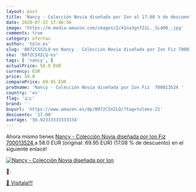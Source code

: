 ```yaml
---
layout: post
title: 'Nancy - Colección Novia diseñada por Ion al 17.08 % de descuento'
date: 2020-07-22 17:46:56
image: 'https://m.media-amazon.com/images/I/41na3gnfZzL._SL400_.jpg'
comments: true
category: ofertas
author: 'tole.es'
slug: 'B072C5X2LQ-es Nancy - Colección Novia diseñada por Ion Fiz 700013524'
sku: 'B072C5X2LQ-es'
tags: [ 'nancy', ]
actualPrice: 58.0 EUR
currency: EUR
price: 58.0
comparePrice: 69.95 EUR
prodname: 'Nancy - Colección Novia diseñada por Ion Fiz  700013524 '
country: 'es'
flag: '🇪🇸'
brand: ''
buyurl: 'https://www.amazon.es/dp/B072C5X2LQ/?tag=tolees-21'
descuento: '17.08'
average: '56.92333333333334'
---
```


Ahora mismo tienes [Nancy - Colección Novia diseñada por Ion Fiz  700013524 ](https://www.amazon.es/dp/B072C5X2LQ/?tag=tolees-21) a 58.0 EUR (original: 69.95 EUR) (17.08 %  de descuento) en el siguiente enlace!

[![Nancy - Colección Novia diseñada por Ion](https://m.media-amazon.com/images/I/41na3gnfZzL._SL400_.jpg)](https://www.amazon.es/dp/B072C5X2LQ/?tag=tolees-21)

🔎:


[🛒 Visítala!!!](https://www.amazon.es/dp/B072C5X2LQ/?tag=tolees-21)
